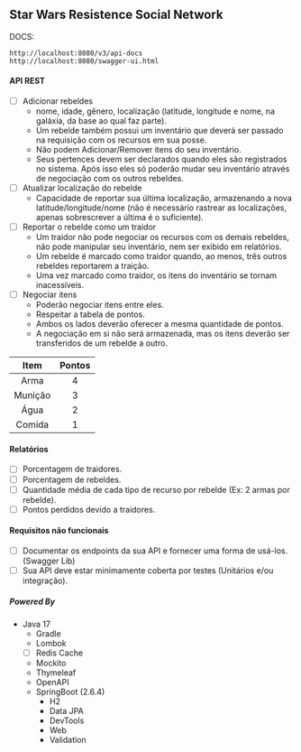 ## Star Wars Resistence Social Network

DOCS:
```
http://localhost:8080/v3/api-docs
http://localhost:8080/swagger-ui.html
```

#### API REST
- [ ] Adicionar rebeldes
  - nome, idade, gênero, localização (latitude, longitude e nome, na galáxia, da base ao qual faz parte).
  - Um rebelde também possui um inventário que deverá ser passado na requisição com os recursos em sua posse.
  - Não podem Adicionar/Remover itens do seu inventário.
  - Seus pertences devem ser declarados quando eles são registrados no sistema.
    Após isso eles só poderão mudar seu inventário através de negociação com os outros rebeldes.  
- [ ] Atualizar localização do rebelde 
  - Capacidade de reportar sua última localização, armazenando a nova latitude/longitude/nome
  (não é necessário rastrear as localizações, apenas sobrescrever a última é o suficiente).
- [ ] Reportar o rebelde como um traidor
  - Um traidor não pode negociar os recursos com os demais rebeldes, não pode manipular seu inventário,
  nem ser exibido em relatórios.
  - Um rebelde é marcado como traidor quando, ao menos, três outros rebeldes reportarem a traição.
  - Uma vez marcado como traidor, os itens do inventário se tornam inacessíveis.
- [ ] Negociar itens
  - Poderão negociar itens entre eles.
  - Respeitar a tabela de pontos.
  - Ambos os lados deverão oferecer a mesma quantidade de pontos.
  - A negociação em si não será armazenada, mas os itens deverão ser transferidos de um rebelde a outro.
  

|Item| Pontos |
|:---:|:------:|
|Arma|   4    |
| Munição  |   3    |
|   Água   |   2    |
|  Comida  |   1    |
 

#### Relatórios

- [ ] Porcentagem de traidores.
- [ ] Porcentagem de rebeldes.
- [ ] Quantidade média de cada tipo de recurso por rebelde (Ex: 2 armas por rebelde).
- [ ] Pontos perdidos devido a traidores.

#### Requisitos não funcionais

- [ ] Documentar os endpoints da sua API e fornecer uma forma de usá-los. (Swagger Lib)
- [ ] Sua API deve estar minimamente coberta por testes (Unitários e/ou integração).

##### Powered By
- Java 17
  - Gradle
  - Lombok
  - [ ] Redis Cache
  - Mockito
  - Thymeleaf
  - OpenAPI
  - SpringBoot (2.6.4)
    - H2
    - Data JPA
    - DevTools
    - Web
    - Validation
